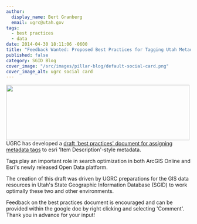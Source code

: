 ```yaml
---
author:
  display_name: Bert Granberg
  email: ugrc@utah.gov
tags:
  - best practices
  - data
date: 2014-04-30 18:11:06 -0600
title: "Feedback Wanted: Proposed Best Practices for Tagging Utah Metadata"
published: false
category: SGID Blog
cover_image: "/src/images/pillar-blog/default-social-card.png"
cover_image_alt: ugrc social card
---
```


<p><img src="/images/404.png" alt="" title="tagexample2" width="500" height="151" class="inline-text-right" />UGRC has developed a <a href="https://docs.google.com/a/utah.gov/document/d/1V7lnrMX6Ufok3lmSoxVaBJhwWnvlyPRb6v8kNzSjlQ4/edit">draft 'best practices' document for assigning metadata tags</a> to esri 'Item Description'-style metadata.</p>
<p>Tags play an important role in search optimization in both ArcGIS Online and Esri's newly released Open Data platform.</p>
<p>The creation of this draft was driven by UGRC preparations for the GIS data resources in Utah's State Geographic Information Database (SGID) to work optimally these two and other environments.</p>
<p>Feedback on the best practices document is encouraged and can be provided within the google doc by right clicking and selecting 'Comment'. Thank you in advance for your input!</p>
